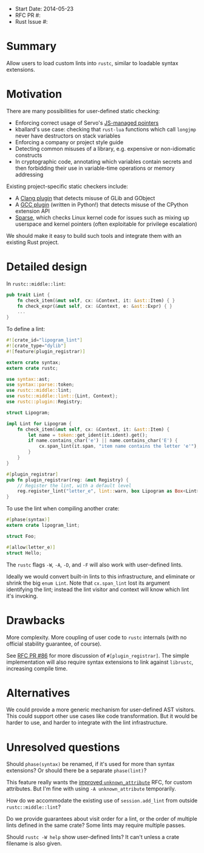 - Start Date: 2014-05-23
- RFC PR #:
- Rust Issue #:

# Summary

Allow users to load custom lints into `rustc`, similar to loadable syntax extensions.

# Motivation

There are many possibilities for user-defined static checking:

* Enforcing correct usage of Servo's [JS-managed pointers](https://github.com/mozilla/servo/blob/master/src/components/script/dom/bindings/js.rs)
* kballard's use case: checking that `rust-lua` functions which call `longjmp` never have destructors on stack variables
* Enforcing a company or project style guide
* Detecting common misuses of a library, e.g. expensive or non-idiomatic constructs
* In cryptographic code, annotating which variables contain secrets and then forbidding their use in variable-time operations or memory addressing

Existing project-specific static checkers include:

* A [Clang plugin](https://tecnocode.co.uk/2013/12/09/clang-plugin-for-glib-and-gnome/) that detects misuse of GLib and GObject
* A [GCC plugin](https://gcc-python-plugin.readthedocs.org/en/latest/cpychecker.html) (written in Python!) that detects misuse of the CPython extension API
* [Sparse](https://sparse.wiki.kernel.org/index.php/Main_Page), which checks Linux kernel code for issues such as mixing up userspace and kernel pointers (often exploitable for privilege escalation)

We should make it easy to build such tools and integrate them with an existing Rust project.

# Detailed design

In `rustc::middle::lint`:

~~~ .rs
pub trait Lint {
    fn check_item(&mut self, cx: &Context, it: &ast::Item) { }
    fn check_expr(&mut self, cx: &Context, e: &ast::Expr) { }
    ...
}
~~~

To define a lint:

~~~ .rs
#![crate_id="lipogram_lint"]
#![crate_type="dylib"]
#![feature(plugin_registrar)]

extern crate syntax;
extern crate rustc;

use syntax::ast;
use syntax::parse::token;
use rustc::middle::lint;
use rustc::middle::lint::{Lint, Context};
use rustc::plugin::Registry;

struct Lipogram;

impl Lint for Lipogram {
    fn check_item(&mut self, cx: &Context, it: &ast::Item) {
        let name = token::get_ident(it.ident).get();
        if name.contains_char('e') || name.contains_char('E') {
            cx.span_lint(it.span, "item name contains the letter 'e'");
        }
    }
}

#[plugin_registrar]
pub fn plugin_registrar(reg: &mut Registry) {
    // Register the lint, with a default level
    reg.register_lint("letter_e", lint::warn, box Lipogram as Box<Lint>);
}
~~~

To use the lint when compiling another crate:

~~~ .rs
#[phase(syntax)]
extern crate lipogram_lint;

struct Foo;

#[allow(letter_e)]
struct Hello;
~~~

The `rustc` flags `-W`, `-A`, `-D`, and `-F` will also work with user-defined lints.

Ideally we would convert built-in lints to this infrastructure, and eliminate or shrink the big `enum Lint`.  Note that `cx.span_lint` lost its argument identifying the lint; instead the lint visitor and context will know which lint it's invoking.

# Drawbacks

More complexity.  More coupling of user code to `rustc` internals (with no official stability guarantee, of course).

See [RFC PR #86](https://github.com/rust-lang/rfcs/pull/86) for more discussion of `#[plugin_registrar]`.  The simple implementation will also require syntax extensions to link against `librustc`, increasing compile time.

# Alternatives

We could provide a more generic mechanism for user-defined AST visitors.  This could support other use cases like code transformation.  But it would be harder to use, and harder to integrate with the lint infrastructure.

# Unresolved questions

Should `phase(syntax)` be renamed, if it's used for more than syntax extensions?  Or should there be a separate `phase(lint)`?

This feature really wants the [improved `unknown_attribute`](https://github.com/rust-lang/rfcs/blob/master/active/0002-attribute-usage.md) RFC, for custom attributes.  But I'm fine with using `-A unknown_attribute` temporarily.

How do we accommodate the existing use of `session.add_lint` from outside `rustc::middle::lint`?

Do we provide guarantees about visit order for a lint, or the order of multiple lints defined in the same crate?  Some lints may require multiple passes.

Should `rustc -W help` show user-defined lints?  It can't unless a crate filename is also given.
